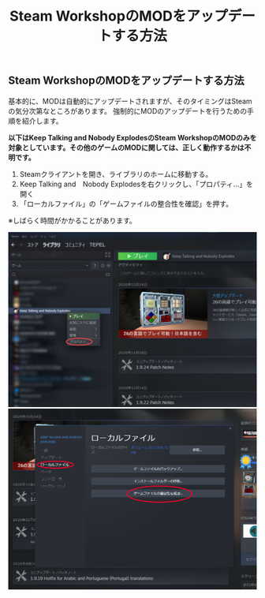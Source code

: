 ﻿---
layout: default
title: Steam WorkshopのMODをアップデートする方法
description: Steam WorkshopのMODをアップデートする方法の説明です。
lang: ja_JP
---

## Steam WorkshopのMODをアップデートする方法

基本的に、MODは自動的にアップデートされますが、そのタイミングはSteamの気分次第なところがあります。
強制的にMODのアップデートを行うための手順を紹介します。

**以下はKeep Talking and Nobody ExplodesのSteam WorkshopのMODのみを対象としています。その他のゲームのMODに関しては、正しく動作するかは不明です。**

1. Steamクライアントを開き、ライブラリのホームに移動する。
2. Keep Talking and　Nobody Explodesを右クリックし、「プロパティ...」を開く
3. 「ローカルファイル」の「ゲームファイルの整合性を確認」を押す。

※しばらく時間がかかることがあります。

![](./integrity1.png)
![](./integrity2.png)